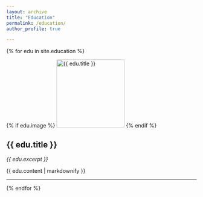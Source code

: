 ```yaml
---
layout: archive
title: "Education"
permalink: /education/
author_profile: true

---
```



{% for edu in site.education %}
  <div class="education-entry">
    {% if edu.image %}
      <img src="{{ edu.image }}" alt="{{ edu.title }}" width="180" height="180">
    {% endif %}
    <h2>{{ edu.title }}</h2>
    <p><em>{{ edu.excerpt }}</em></p>
    {{ edu.content | markdownify }}
    <hr>
  </div>
{% endfor %}


<!--
----

<img src="/images/berklogo3.png" alt="image" width="180" height="180">

## University of California, Berkeley
### Ph.D. in Electrical Engineering and Computer Science | 2024- | GPA: 3.76/4.00

Major: IC design 

PI: Prof. Mekhail Anwar - [Lab](https://www.anwarlab.org/research).

**Key Coursework**
1. EECS251A: Introduction to Digital Design and Integrated Circuits [Final Project](/projects)
2. EE240A: Analog Integrated Circuits [Final Project](/projects)
3. EECS251B: Advanced Digital Integrated Circuits and Systems
4. EE240B: Advanced Analog Integrated Circuits



--------------------------------------------------------------------------------------------------------
<img src="/images/stanlogo2.png" alt="image" width="180" height="100">

## Stanford University
### M.S. in Material Science and Engineering | 2019-2021 | GPA: 3.97/4.00

Emphasis on semiconductor devices and solid state circuits. 
!-->
<!--
**Master's Thesis**

Semi-empirical modeling of impact ionization in wide bandgap systems (PI: Prof. Srabanti Chowdhury) - 
[Overview]()

**Key Coursework**
1. Semiconductor Memory Devices and Circuit Design
2. Emerging Non-Volatile Memory Devices and Circuit Design [Final Project](/projects)
3. Power Semiconductor Devices
4. Special Topics in Wide Band Gap Devices 
5. Advanced IC Technology, IC Fabrication Lab
6. Electronics and Photonics Materials and Devices Lab


--------------------------------------------------------------------------------------------------------


<img src="/images/IIT_Madras_logo.png" alt="image" width="180" height="180">

## Indian Institute of Technology, Madras
### B.Tech. in Metallurgical and Materials Engineering | 2015-2019 | GPA: 8.72/10.00

Minor in Semiconductor Devices (Electrical Engineering). 

**Bachelor's Thesis**

Design and fabrication of printed antennas in VHF and UHF range (PI: Prof. Parasuraman Swaminathan and Dr. Jan Schnitker) - 
[Overview](/projects)

**Key Coursework**
1. Compact Modeling of Devices in ICs
2. Solar Cells and Device Physics
3. Physics of Materials

**Co-curricular Activities**:
1. Student Head, Electronics Club (2017-18) - [Center for Innovation](https://cfi.iitm.ac.in/)
2. Student Head, Extra Mural Lectures (2017-18) - [EML](https://www.instagram.com/emliitm/?hl=en)
3. Student Head, Events, Inter-IIT Tech Meet 2017 
4. Co-ordinator, Envisage, Shaastra 2016 - [Shaastra](https://www.shaastra.org/)

-------
<img src="/images/coursera logo.png" alt="image" width="180" height="180">

## Coursera
### Power Electronics Specialization

Offered by Prof. Robert Erickson of UC Boulder, the Power Electronics Specialization consists of 4 courses which helped me understand design of modern Switched-Mode Power Converters, create high-performance control loops, and magnetics design associated with these architectures. I completed the following courses as a part of this specialization -

1. Introduction to Power Electronics - [Certificate](https://www.coursera.org/account/accomplishments/certificate/XGDKMK2PTVLD)
2. Converter Circuits - [Certificate](https://www.coursera.org/account/accomplishments/certificate/AHHW3HX7VS5C)
3. Converter Control - [Certificate](https://www.coursera.org/account/accomplishments/certificate/J8QXCGVXYN4G)
4. Magnetics for Power Electronic Converters - [Certificate](https://www.coursera.org/account/accomplishments/certificate/S44TTBXFRG2P)

In addition to this, I've also picked up fundamentals of Digital System design through this course -
1. Digital Systems: From Logic Gates to Processors - [Certificate](https://www.coursera.org/account/accomplishments/certificate/38UJ4JWX97PR)

!-->
<!---
{% if author.googlescholar %}
  You can also find my articles on <u><a href="{{author.googlescholar}}">my Google Scholar profile</a>.</u>
{% endif %}

{% include base_path %}

{% for post in site.publications reversed %}
  {% include archive-single.html %}
{% endfor %}
--->



